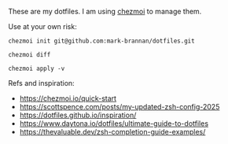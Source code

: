 These are my dotfiles.  I am using [chezmoi](https://www.chezmoi.io]) to manage them.

Use at your own risk:
```
chezmoi init git@github.com:mark-brannan/dotfiles.git

chezmoi diff

chezmoi apply -v
```

Refs and inspiration:
* https://chezmoi.io/quick-start
* https://scottspence.com/posts/my-updated-zsh-config-2025
* https://dotfiles.github.io/inspiration/
* https://www.daytona.io/dotfiles/ultimate-guide-to-dotfiles
* https://thevaluable.dev/zsh-completion-guide-examples/
